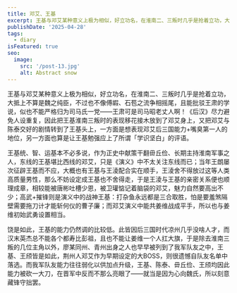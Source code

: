```yaml
---
title: 邓艾、王基
excerpt: 王基与邓艾某种意义上极为相似，好立功名，在淮南二、三叛时几乎是抢着立功，大抵上不算是魏之纯臣，不过也不像傅嘏、石苞之流争相摇尾，且能批驳王肃的学说，似也不能严格归为司马氏一党——王肃可是司马昭老丈人啊！
publishDate: '2025-04-28'
tags:
  - diary
isFeatured: true
seo:
  image:
    src: '/post-13.jpg'
    alt: Abstract snow
---
```


王基与邓艾某种意义上极为相似，好立功名，在淮南二、三叛时几乎是抢着立功，大抵上不算是魏之纯臣，不过也不像傅嘏、石苞之流争相摇尾，且能批驳王肃的学说，似也不能严格归为司马氏一党——王肃可是司马昭老丈人啊！《后汉》尽力避免人设重复，因此把王基淮南三叛时的表现移花接木放到了邓艾身上，又把邓艾与陈泰交好的剧情转到了王基头上，一方面是想表现邓艾后三国能力+嘴臭第一人的地位，另一方面也算是让王基勉强应上了所谓「学识坚白」的评语。

王基统、智、运基本不必多说，作为正史中献策干翻毌丘俭、长期主持淮南军事之人，东线的王基堪比西线的邓艾，只是《演义》中不太关注东线而已；当年王朗屡次征辟王基而不应，大概也有王基与王淩配合实在顺手，王淩舍不得放过这等人类高质量男性，那么不妨设定成王基也不舍得走，于是王淩与王基的亲密关系便也顺理成章，相较能被唐彬吐槽少恩，被卫瓘惦记着脑袋的邓艾，魅力自然要高出不少；高武+摧锋则是演义中的战神王基：打杂鱼永远都是三合取胜，怕是要羞煞隔壁需要拖刀计才能斩何仪的曹子廉；而邓艾演义中能共姜维战成平手，所以也与姜维初始武勇设置相当。

饶是如此，王基的能力仍然调的比较低。此皆因后三国时代凉州几乎没啥人才，而汉末英杰总不能各个都寿比彭祖，且也不能让姜维一个人扛大旗，于是除去淮南三叛的几位主角以外，廖某同州、青州出身之人也早早被列到了我军队友之中，王基、王颀皆是如此，荆州人邓艾作为早期设定的大BOSS，则很遗憾自队友名单中落选。而我军队友能力往往弱化以供加点升级，王基、陈泰、毌丘俭、王颀均因此能力被砍一大刀，在晋军中反而不那么亮眼了——就当是因为心向魏氏，所以刻意藏锋守拙罢。
